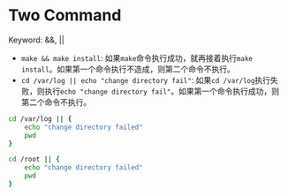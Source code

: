 # Two Command

Keyword: &&, ||

- `make && make install`: 如果`make`命令执行成功，就再接着执行`make install`。如果第一个命令执行不造成，则第二个命令不执行。
- `cd /var/log || echo "change directory fail"`: 如果`cd /var/log`执行失败，则执行`echo "change directory fail"`。如果第一个命令执行成功，则第二个命令不执行。

```bash
cd /var/log || {
    echo "change directory failed"
    pwd
}

cd /root || {
    echo "change directory failed"
    pwd
}
```



